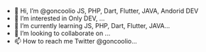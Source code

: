 - 👋 Hi, I’m @goncoolio JS, PHP, Dart, Flutter, JAVA, Andorid DEV
- 👀 I’m interested in Only DEV, ...
- 🌱 I’m currently learning JS, PHP, Dart, Flutter, JAVA...
- 💞️ I’m looking to collaborate on ...
- 📫 How to reach me Twitter @goncoolio... 

<!---
goncoolio/goncoolio is a ✨ special ✨ 
--->
